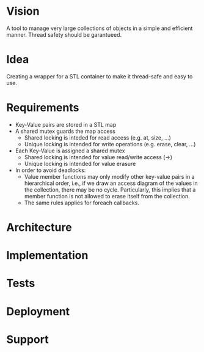 # Vision
A tool to manage very large collections of objects in a simple and efficient manner.
Thread safety should be garantueed.
# Idea
Creating a wrapper for a STL container to make it thread-safe and easy to use.
# Requirements
- Key-Value pairs are stored in a STL map
- A shared mutex guards the map access
    - Shared locking is inteded for read access (e.g. at, size, ...)
    - Unique locking is intended for write operations (e.g. erase, clear, ...)
- Each Key-Value is assigned a shared mutex
    - Shared locking is intended for value read/write access (->)
    - Unique locking is intended for value erasure
- In order to avoid deadlocks:
    - Value member functions may only modify other key-value pairs in a hierarchical order, i.e., if we draw an access diagram of the values in the collection, there may be no cycle. Particularly, this implies that a member function is not allowed to erase itself from the collection.
    - The same rules applies for foreach callbacks.
# Architecture
# Implementation
# Tests
# Deployment
# Support